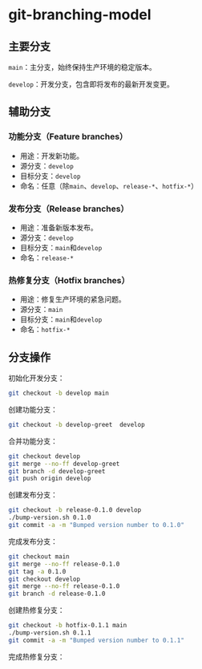 # git-branching-model

## 主要分支

`main`：主分支，始终保持生产环境的稳定版本。

`develop`：开发分支，包含即将发布的最新开发变更。

## 辅助分支

### 功能分支（Feature branches）

- 用途：开发新功能。
- 源分支：`develop`
- 目标分支：`develop`
- 命名：任意（除`main`、`develop`、`release-*`、`hotfix-*`）

### 发布分支（Release branches）

- 用途：准备新版本发布。
- 源分支：`develop`
- 目标分支：`main`和`develop`
- 命名：`release-*`

### 热修复分支（Hotfix branches）

- 用途：修复生产环境的紧急问题。
- 源分支：`main`
- 目标分支：`main`和`develop`
- 命名：`hotfix-*`

## 分支操作

初始化开发分支：

```bash
git checkout -b develop main
```

创建功能分支：

```bash
git checkout -b develop-greet  develop
```

合并功能分支：

```bash
git checkout develop
git merge --no-ff develop-greet
git branch -d develop-greet
git push origin develop
```

创建发布分支：

```bash
git checkout -b release-0.1.0 develop
./bump-version.sh 0.1.0
git commit -a -m "Bumped version number to 0.1.0"
```

完成发布分支：

```bash
git checkout main
git merge --no-ff release-0.1.0
git tag -a 0.1.0
git checkout develop
git merge --no-ff release-0.1.0
git branch -d release-0.1.0
```

创建热修复分支：

```bash
git checkout -b hotfix-0.1.1 main
./bump-version.sh 0.1.1
git commit -a -m "Bumped version number to 0.1.1"
```

完成热修复分支：

```bash

```
